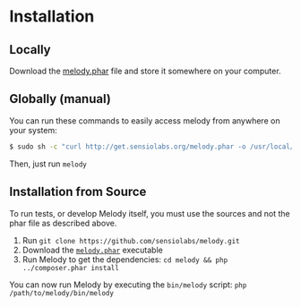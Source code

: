 Installation
============

Locally
-------

Download the [melody.phar](http://get.sensiolabs.org/melody.phar) file and store
it somewhere on your computer.

Globally (manual)
-----------------

You can run these commands to easily access melody from anywhere on your system:

```bash
$ sudo sh -c "curl http://get.sensiolabs.org/melody.phar -o /usr/local/bin/melody && chmod a+x /usr/local/bin/melody"
```

Then, just run `melody`

Installation from Source
------------------------

To run tests, or develop Melody itself, you must use the sources and not the phar
file as described above.

1. Run `git clone https://github.com/sensiolabs/melody.git`
2. Download the [`melody.phar`](http://get.sensiolabs.org/melody.phar) executable
3. Run Melody to get the dependencies: `cd melody && php ../composer.phar install`

You can now run Melody by executing the `bin/melody` script: `php /path/to/melody/bin/melody`
